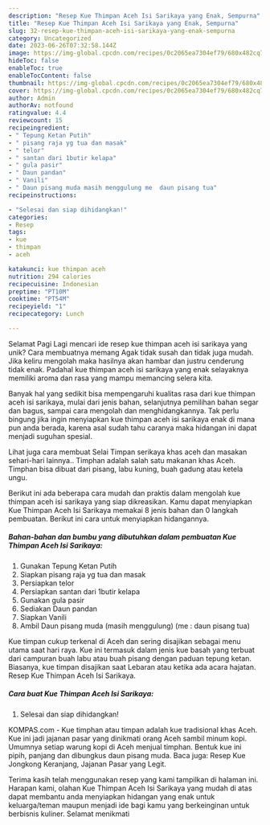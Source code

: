 ```yaml
---
description: "Resep Kue Thimpan Aceh Isi Sarikaya yang Enak, Sempurna"
title: "Resep Kue Thimpan Aceh Isi Sarikaya yang Enak, Sempurna"
slug: 32-resep-kue-thimpan-aceh-isi-sarikaya-yang-enak-sempurna
category: Uncategorized
date: 2023-06-26T07:32:58.144Z
image: https://img-global.cpcdn.com/recipes/0c2065ea7304ef79/680x482cq70/kue-thimpan-aceh-isi-sarikaya-foto-resep-utama.jpg
hideToc: false
enableToc: true
enableTocContent: false
thumbnail: https://img-global.cpcdn.com/recipes/0c2065ea7304ef79/680x482cq70/kue-thimpan-aceh-isi-sarikaya-foto-resep-utama.jpg
cover: https://img-global.cpcdn.com/recipes/0c2065ea7304ef79/680x482cq70/kue-thimpan-aceh-isi-sarikaya-foto-resep-utama.jpg
author: Admin
authorAv: notfound
ratingvalue: 4.4
reviewcount: 15
recipeingredient:
- " Tepung Ketan Putih"
- " pisang raja yg tua dan masak"
- " telor"
- " santan dari 1butir kelapa"
- " gula pasir"
- " Daun pandan"
- " Vanili"
- " Daun pisang muda masih menggulung me  daun pisang tua"
recipeinstructions:

- "Selesai dan siap dihidangkan!"
categories:
- Resep
tags:
- kue
- thimpan
- aceh

katakunci: kue thimpan aceh 
nutrition: 294 calories
recipecuisine: Indonesian
preptime: "PT10M"
cooktime: "PT54M"
recipeyield: "1"
recipecategory: Lunch

---
```



Selamat Pagi Lagi mencari ide resep kue thimpan aceh isi sarikaya yang unik? Cara membuatnya memang Agak tidak susah dan tidak juga mudah. Jika keliru mengolah maka hasilnya akan hambar dan justru cenderung tidak enak. Padahal kue thimpan aceh isi sarikaya yang enak selayaknya memiliki aroma dan rasa yang mampu memancing selera kita.


Banyak hal yang sedikit bisa mempengaruhi kualitas rasa dari kue thimpan aceh isi sarikaya, mulai dari jenis bahan, selanjutnya pemilihan bahan segar dan bagus, sampai cara mengolah dan menghidangkannya. Tak perlu bingung jika ingin menyiapkan kue thimpan aceh isi sarikaya enak di mana pun anda berada, karena asal sudah tahu caranya maka hidangan ini dapat menjadi suguhan spesial.

Lihat juga cara membuat Selai Timpan serikaya khas aceh dan masakan sehari-hari lainnya.. Timphan adalah salah satu makanan khas Aceh. Timphan bisa dibuat dari pisang, labu kuning, buah gadung atau ketela ungu.


Berikut ini ada beberapa cara mudah dan praktis dalam mengolah kue thimpan aceh isi sarikaya yang siap dikreasikan. Kamu dapat menyiapkan Kue Thimpan Aceh Isi Sarikaya memakai 8 jenis bahan dan 0 langkah pembuatan. Berikut ini cara untuk menyiapkan hidangannya.

<!--inarticleads1-->

##### Bahan-bahan dan bumbu yang dibutuhkan dalam pembuatan Kue Thimpan Aceh Isi Sarikaya:

1. Gunakan  Tepung Ketan Putih
1. Siapkan  pisang raja yg tua dan masak
1. Persiapkan  telor
1. Persiapkan  santan dari 1butir kelapa
1. Gunakan  gula pasir
1. Sediakan  Daun pandan
1. Siapkan  Vanili
1. Ambil  Daun pisang muda (masih menggulung) (me : daun pisang tua)


Kue timpan cukup terkenal di Aceh dan sering disajikan sebagai menu utama saat hari raya. Kue ini termasuk dalam jenis kue basah yang terbuat dari campuran buah labu atau buah pisang dengan paduan tepung ketan. Biasanya, kue timpan disajikan saat Lebaran atau ketika ada acara hajatan. Resep Kue Thimpan Aceh Isi Sarikaya. 

<!--inarticleads2-->

##### Cara buat Kue Thimpan Aceh Isi Sarikaya:


1. Selesai dan siap dihidangkan!

KOMPAS.com - Kue timphan atau timpan adalah kue tradisional khas Aceh. Kue ini jadi jajanan pasar yang dinikmati orang Aceh sambil minum kopi. Umumnya setiap warung kopi di Aceh menjual timphan. Bentuk kue ini pipih, panjang dan dibungkus daun pisang muda. Baca juga: Resep Kue Jongkong Keranjang, Jajanan Pasar yang Legit. 

Terima kasih telah menggunakan resep yang kami tampilkan di halaman ini. Harapan kami, olahan Kue Thimpan Aceh Isi Sarikaya yang mudah di atas dapat membantu anda menyiapkan hidangan yang enak untuk keluarga/teman maupun menjadi ide bagi kamu yang berkeinginan untuk berbisnis kuliner. Selamat menikmati
